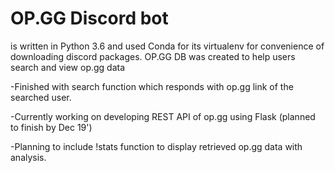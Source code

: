 # OP.GG Discord bot 
is written in Python 3.6 and used Conda for its virtualenv for convenience of downloading discord packages.
OP.GG DB was created to help users search and view op.gg data

-Finished with search function which responds with op.gg link of the searched user.

-Currently working on developing REST API of op.gg using Flask (planned to finish by Dec 19')

-Planning to include !stats function to display retrieved op.gg data with analysis.
